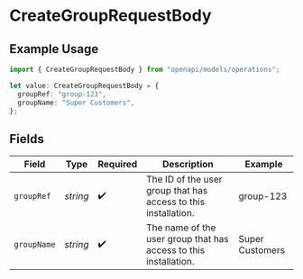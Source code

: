# CreateGroupRequestBody

## Example Usage

```typescript
import { CreateGroupRequestBody } from "openapi/models/operations";

let value: CreateGroupRequestBody = {
  groupRef: "group-123",
  groupName: "Super Customers",
};
```

## Fields

| Field                                                            | Type                                                             | Required                                                         | Description                                                      | Example                                                          |
| ---------------------------------------------------------------- | ---------------------------------------------------------------- | ---------------------------------------------------------------- | ---------------------------------------------------------------- | ---------------------------------------------------------------- |
| `groupRef`                                                       | *string*                                                         | :heavy_check_mark:                                               | The ID of the user group that has access to this installation.   | group-123                                                        |
| `groupName`                                                      | *string*                                                         | :heavy_check_mark:                                               | The name of the user group that has access to this installation. | Super Customers                                                  |